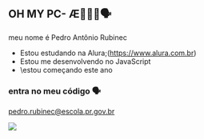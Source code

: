 ## OH MY PC- Æ🚁🔥💯🗣️

meu nome é Pedro Antônio Rubinec

- Estou estudando na Alura;(https://www.alura.com.br)
- Estou me desenvolvendo no JavaScript
- \estou começando este ano

### entra no meu código 🗣️

pedro.rubinec@escola.pr.gov.br

![](https://media1.tenor.com/m/v6L5_fVToWYAAAAC/get-out-angry.gif)
